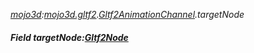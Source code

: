 _[mojo3d](../../modules/mojo3d/mojo3d-module.md):[mojo3d.gltf2](../../modules/mojo3d/mojo3d-gltf2.md).[Gltf2AnimationChannel](../../modules/mojo3d/mojo3d-gltf2-gltf2animationchannel.md).targetNode_
##### Field targetNode:[Gltf2Node](../../modules/mojo3d/mojo3d-gltf2-gltf2node.md)
